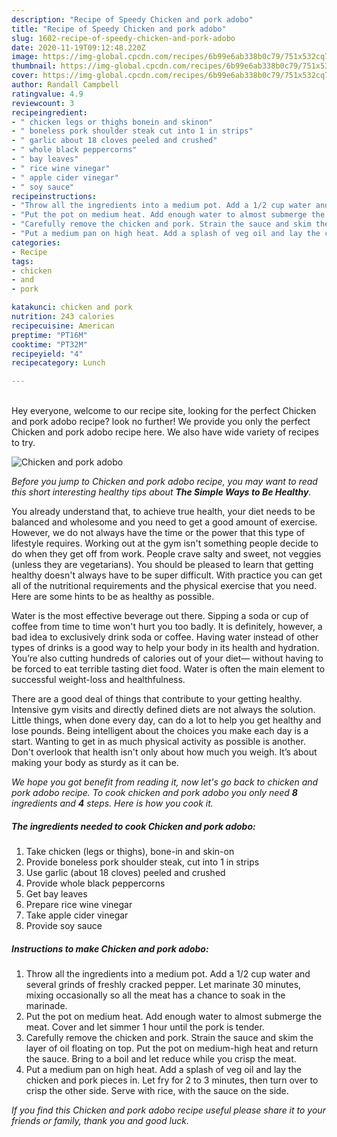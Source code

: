 ```yaml
---
description: "Recipe of Speedy Chicken and pork adobo"
title: "Recipe of Speedy Chicken and pork adobo"
slug: 1602-recipe-of-speedy-chicken-and-pork-adobo
date: 2020-11-19T09:12:48.220Z
image: https://img-global.cpcdn.com/recipes/6b99e6ab338b0c79/751x532cq70/chicken-and-pork-adobo-recipe-main-photo.jpg
thumbnail: https://img-global.cpcdn.com/recipes/6b99e6ab338b0c79/751x532cq70/chicken-and-pork-adobo-recipe-main-photo.jpg
cover: https://img-global.cpcdn.com/recipes/6b99e6ab338b0c79/751x532cq70/chicken-and-pork-adobo-recipe-main-photo.jpg
author: Randall Campbell
ratingvalue: 4.9
reviewcount: 3
recipeingredient:
- " chicken legs or thighs bonein and skinon"
- " boneless pork shoulder steak cut into 1 in strips"
- " garlic about 18 cloves peeled and crushed"
- " whole black peppercorns"
- " bay leaves"
- " rice wine vinegar"
- " apple cider vinegar"
- " soy sauce"
recipeinstructions:
- "Throw all the ingredients into a medium pot. Add a 1/2 cup water and several grinds of freshly cracked pepper. Let marinate 30 minutes, mixing occasionally so all the meat has a chance to soak in the marinade."
- "Put the pot on medium heat. Add enough water to almost submerge the meat. Cover and let simmer 1 hour until the pork is tender."
- "Carefully remove the chicken and pork. Strain the sauce and skim the layer of oil floating on top. Put the pot on medium-high heat and return the sauce. Bring to a boil and let reduce while you crisp the meat."
- "Put a medium pan on high heat. Add a splash of veg oil and lay the chicken and pork pieces in. Let fry for 2 to 3 minutes, then turn over to crisp the other side. Serve with rice, with the sauce on the side."
categories:
- Recipe
tags:
- chicken
- and
- pork

katakunci: chicken and pork 
nutrition: 243 calories
recipecuisine: American
preptime: "PT16M"
cooktime: "PT32M"
recipeyield: "4"
recipecategory: Lunch

---
```

<br>
Hey everyone, welcome to our recipe site, looking for the perfect Chicken and pork adobo recipe? look no further! We provide you only the perfect Chicken and pork adobo recipe here. We also have wide variety of recipes to try.
<br>


![Chicken and pork adobo](https://img-global.cpcdn.com/recipes/6b99e6ab338b0c79/751x532cq70/chicken-and-pork-adobo-recipe-main-photo.jpg)

<i>Before you jump to Chicken and pork adobo recipe, you may want to read this short interesting healthy tips about <strong>The Simple Ways to Be Healthy</strong>.</i>

You already understand that, to achieve true health, your diet needs to be balanced and wholesome and you need to get a good amount of exercise. However, we do not always have the time or the power that this type of lifestyle requires. Working out at the gym isn't something people decide to do when they get off from work. People crave salty and sweet, not veggies (unless they are vegetarians). You should be pleased to learn that getting healthy doesn't always have to be super difficult. With practice you can get all of the nutritional requirements and the physical exercise that you need. Here are some hints to be as healthy as possible.

Water is the most effective beverage out there. Sipping a soda or cup of coffee from time to time won't hurt you too badly. It is definitely, however, a bad idea to exclusively drink soda or coffee. Having water instead of other types of drinks is a good way to help your body in its health and hydration. You’re also cutting hundreds of calories out of your diet— without having to be forced to eat terrible tasting diet food. Water is often the main element to successful weight-loss and healthfulness.

There are a good deal of things that contribute to your getting healthy. Intensive gym visits and directly defined diets are not always the solution. Little things, when done every day, can do a lot to help you get healthy and lose pounds. Being intelligent about the choices you make each day is a start. Wanting to get in as much physical activity as possible is another. Don't overlook that health isn't only about how much you weigh. It’s about making your body as sturdy as it can be. 


<i>We hope you got benefit from reading it, now let's go back to chicken and pork adobo recipe. To cook chicken and pork adobo you only need <strong>8</strong> ingredients and <strong>4</strong> steps. Here is how you cook it.
</i>

##### The ingredients needed to cook Chicken and pork adobo:

1. Take  chicken (legs or thighs), bone-in and skin-on
1. Provide  boneless pork shoulder steak, cut into 1 in strips
1. Use  garlic (about 18 cloves) peeled and crushed
1. Provide  whole black peppercorns
1. Get  bay leaves
1. Prepare  rice wine vinegar
1. Take  apple cider vinegar
1. Provide  soy sauce


##### Instructions to make Chicken and pork adobo:

1. Throw all the ingredients into a medium pot. Add a 1/2 cup water and several grinds of freshly cracked pepper. Let marinate 30 minutes, mixing occasionally so all the meat has a chance to soak in the marinade.
1. Put the pot on medium heat. Add enough water to almost submerge the meat. Cover and let simmer 1 hour until the pork is tender.
1. Carefully remove the chicken and pork. Strain the sauce and skim the layer of oil floating on top. Put the pot on medium-high heat and return the sauce. Bring to a boil and let reduce while you crisp the meat.
1. Put a medium pan on high heat. Add a splash of veg oil and lay the chicken and pork pieces in. Let fry for 2 to 3 minutes, then turn over to crisp the other side. Serve with rice, with the sauce on the side.


<i>If you find this Chicken and pork adobo recipe useful please share it to your friends or family, thank you and good luck.</i>
